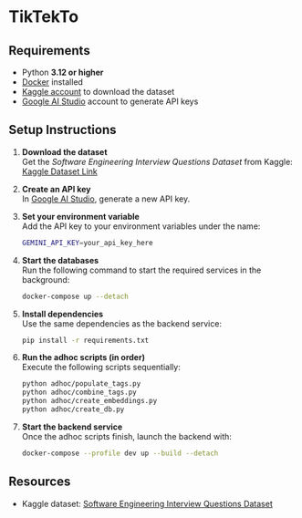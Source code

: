 # TikTekTo

## Requirements
- Python **3.12 or higher**
- [Docker](https://docs.docker.com/get-docker/) installed
- [Kaggle account](https://www.kaggle.com/) to download the dataset
- [Google AI Studio](https://aistudio.google.com/) account to generate API keys

## Setup Instructions

1. **Download the dataset**  
   Get the *Software Engineering Interview Questions Dataset* from Kaggle:  
   [Kaggle Dataset Link](https://www.kaggle.com/datasets/syedmharis/software-engineering-interview-questions-dataset)

2. **Create an API key**  
   In [Google AI Studio](https://aistudio.google.com/), generate a new API key.

3. **Set your environment variable**  
   Add the API key to your environment variables under the name:
   ```bash
   GEMINI_API_KEY=your_api_key_here
   ```

4. **Start the databases**  
   Run the following command to start the required services in the background:
   ```bash
   docker-compose up --detach
   ```

5. **Install dependencies**  
   Use the same dependencies as the backend service:
   ```bash
   pip install -r requirements.txt
   ```

6. **Run the adhoc scripts (in order)**  
   Execute the following scripts sequentially:
   ```bash
   python adhoc/populate_tags.py
   python adhoc/combine_tags.py
   python adhoc/create_embeddings.py
   python adhoc/create_db.py
   ```

7. **Start the backend service**  
   Once the adhoc scripts finish, launch the backend with:
   ```bash
   docker-compose --profile dev up --build --detach
   ```

## Resources
- Kaggle dataset: [Software Engineering Interview Questions Dataset](https://www.kaggle.com/datasets/syedmharis/software-engineering-interview-questions-dataset)
